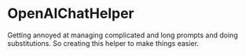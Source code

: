 # OpenAIChatHelper

Getting annoyed at managing complicated and long prompts and doing substitutions. So creating this helper to make things easier.
